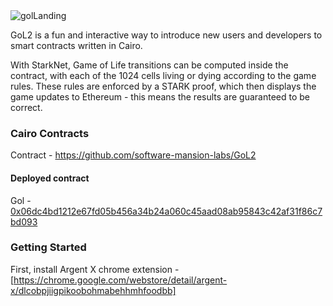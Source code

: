 \
\
![golLanding](https://user-images.githubusercontent.com/5764504/171171394-5f7b5753-6f48-4b5f-96a1-c03d6fb9e222.svg)

GoL2 is a fun and interactive way to introduce new users and developers to smart contracts written in Cairo.

With StarkNet, Game of Life transitions can be computed inside the contract, with each of the 1024 cells living or dying according to the game rules. These rules are enforced by a STARK proof, which then displays the game updates to Ethereum - this means the results are guaranteed to be correct.

### Cairo Contracts

Contract - https://github.com/software-mansion-labs/GoL2

#### Deployed contract

Gol - [0x06dc4bd1212e67fd05b456a34b24a060c45aad08ab95843c42af31f86c7bd093](https://goerli.voyager.online/contract/0x06dc4bd1212e67fd05b456a34b24a060c45aad08ab95843c42af31f86c7bd093) <br>

### Getting Started

First, install Argent X chrome extension - [https://chrome.google.com/webstore/detail/argent-x/dlcobpjiigpikoobohmabehhmhfoodbb]
